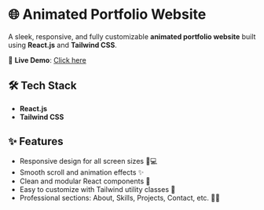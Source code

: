 # 🌐 Animated Portfolio Website
A sleek, responsive, and fully customizable **animated portfolio website** built using **React.js** and **Tailwind CSS**.

🚀 **Live Demo**: [Click here](https://portfolio-alpha-three-90.vercel.app/)


## 🛠️ Tech Stack

- **React.js**
- **Tailwind CSS**

  
## ✨ Features
- Responsive design for all screen sizes 📱💻
- Smooth scroll and animation effects ✨
- Clean and modular React components 🧩
- Easy to customize with Tailwind utility classes 🎯
- Professional sections: About, Skills, Projects, Contact, etc. 👨‍💻
